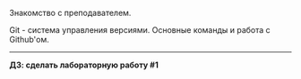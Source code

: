 Знакомство с преподавателем.

Git - система управления версиями. Основные команды и работа с Github'ом.

---
**ДЗ: сделать лабораторную работу #1**